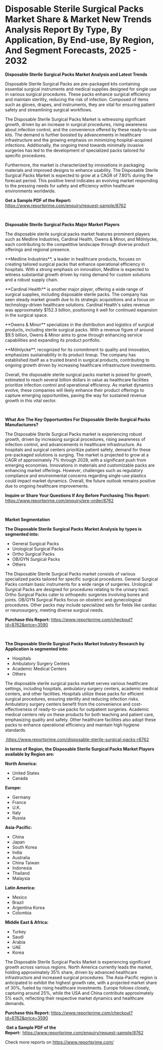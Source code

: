 <p><h1>Disposable Sterile Surgical Packs Market Share & Market New Trends Analysis Report By Type, By Application, By End-use, By Region, And Segment Forecasts, 2025 - 2032</h1></p><p><strong>Disposable Sterile Surgical Packs Market Analysis and Latest Trends</strong></p>
<p><p>Disposable Sterile Surgical Packs are pre-packaged kits containing essential surgical instruments and medical supplies designed for single use in various surgical procedures. These packs enhance surgical efficiency and maintain sterility, reducing the risk of infection. Composed of items such as gloves, drapes, and instruments, they are vital for ensuring patient safety and streamlining surgical workflows.</p><p>The Disposable Sterile Surgical Packs Market is witnessing significant growth, driven by an increase in surgical procedures, rising awareness about infection control, and the convenience offered by these ready-to-use kits. The demand is further boosted by advancements in healthcare infrastructure and the growing emphasis on minimizing hospital-acquired infections. Additionally, the ongoing trend towards minimally invasive surgeries has led to the development of specialized packs tailored for specific procedures.</p><p>Furthermore, the market is characterized by innovations in packaging materials and improved designs to enhance usability. The Disposable Sterile Surgical Packs Market is expected to grow at a CAGR of 7.80% during the forecast period. This positive trend indicates an evolving market responding to the pressing needs for safety and efficiency within healthcare environments worldwide.</p></p>
<p><strong>Get a Sample PDF of the Report:&nbsp;</strong> <a href="https://www.reportprime.com/enquiry/request-sample/8762?utm_campaign=3083&utm_medium=2&utm_source=Github&utm_content=ia&utm_term=20032025&utm_id=disposable-sterile-surgical-packs">https://www.reportprime.com/enquiry/request-sample/8762</a></p>
<p>&nbsp;</p>
<p><strong>Disposable Sterile Surgical Packs Major Market Players</strong></p>
<p><p>The disposable sterile surgical packs market features prominent players such as Medline Industries, Cardinal Health, Owens & Minor, and Mölnlycke, each contributing to the competitive landscape through diverse product offerings and regional presence.</p><p>**Medline Industries**, a leader in healthcare products, focuses on creating tailored surgical packs that enhance operational efficiency in hospitals. With a strong emphasis on innovation, Medline is expected to witness substantial growth driven by rising demand for custom solutions and a robust supply chain.</p><p>**Cardinal Health** is another major player, offering a wide range of surgical supplies, including disposable sterile packs. The company has seen steady market growth due to its strategic acquisitions and a focus on technology-driven healthcare solutions. Cardinal Health's sales revenue was approximately $152.3 billion, positioning it well for continued expansion in the surgical space.</p><p>**Owens & Minor** specializes in the distribution and logistics of surgical products, including sterile surgical packs. With a revenue figure of around $9.5 billion, Owens & Minor aims to grow through enhancing service capabilities and expanding its product portfolio.</p><p>**Mölnlycke**, recognized for its commitment to quality and innovation, emphasizes sustainability in its product lineup. The company has established itself as a trusted brand in surgical products, contributing to ongoing growth driven by increasing healthcare infrastructure investments.</p><p>Overall, the disposable sterile surgical packs market is poised for growth, estimated to reach several billion dollars in value as healthcare facilities prioritize infection control and operational efficiency. As market dynamics evolve, these companies will likely enhance their product offerings to capture emerging opportunities, paving the way for sustained revenue growth in this vital sector.</p></p>
<p>&nbsp;</p>
<p><strong>What Are The Key Opportunities For Disposable Sterile Surgical Packs Manufacturers?</strong></p>
<p><p>The Disposable Sterile Surgical Packs market is experiencing robust growth, driven by increasing surgical procedures, rising awareness of infection control, and advancements in healthcare infrastructure. As hospitals and surgical centers prioritize patient safety, demand for these pre-packaged solutions is surging. The market is projected to grow at a CAGR of approximately 7% through 2028, with a significant push from emerging economies. Innovations in materials and customizable packs are enhancing market offerings. However, challenges such as regulatory compliance and environmental concerns regarding single-use plastics could impact market dynamics. Overall, the future outlook remains positive due to ongoing healthcare improvements.</p></p>
<p><strong>Inquire or Share Your Questions If Any Before Purchasing This Report:</strong> <a href="https://www.reportprime.com/enquiry/pre-order/8762?utm_campaign=3083&utm_medium=2&utm_source=Github&utm_content=ia&utm_term=20032025&utm_id=disposable-sterile-surgical-packs">https://www.reportprime.com/enquiry/pre-order/8762</a></p>
<p>&nbsp;</p>
<p><strong>Market Segmentation</strong></p>
<p><strong>The Disposable Sterile Surgical Packs Market Analysis by types is segmented into:</strong></p>
<p><ul><li>General Surgical Packs</li><li>Urological Surgical Packs</li><li>Ortho Surgical Packs</li><li>OB/GYN Surgical Packs</li><li>Others</li></ul></p>
<p><p>The Disposable Sterile Surgical Packs market consists of various specialized packs tailored for specific surgical procedures. General Surgical Packs contain basic instruments for a wide range of surgeries. Urological Surgical Packs are designed for procedures relating to the urinary tract. Ortho Surgical Packs cater to orthopedic surgeries involving bones and joints. OB/GYN Surgical Packs focus on obstetric and gynecological procedures. Other packs may include specialized sets for fields like cardiac or neurosurgery, meeting diverse surgical needs.</p></p>
<p><strong>Purchase this Report:&nbsp;</strong><a href="https://www.reportprime.com/checkout?id=8762&price=3590&utm_campaign=3083&utm_medium=2&utm_source=Github&utm_content=ia&utm_term=20032025&utm_id=disposable-sterile-surgical-packs">https://www.reportprime.com/checkout?id=8762&price=3590</a></p>
<p>&nbsp;</p>
<p><strong>The Disposable Sterile Surgical Packs Market Industry Research by Application is segmented into:</strong></p>
<p><ul><li>Hospitals</li><li>Ambulatory Surgery Centers</li><li>Academic Medical Centers</li><li>Others</li></ul></p>
<p><p>The disposable sterile surgical packs market serves various healthcare settings, including hospitals, ambulatory surgery centers, academic medical centers, and other facilities. Hospitals utilize these packs for efficient surgical procedures, ensuring sterility and reducing infection risks. Ambulatory surgery centers benefit from the convenience and cost-effectiveness of ready-to-use packs for outpatient surgeries. Academic medical centers rely on these products for both teaching and patient care, emphasizing quality and safety. Other healthcare facilities also adopt these packs to enhance operational efficiency and maintain high hygiene standards.</p></p>
<p><a href="https://www.reportprime.com/disposable-sterile-surgical-packs-r8762?utm_campaign=3083&utm_medium=2&utm_source=Github&utm_content=ia&utm_term=20032025&utm_id=disposable-sterile-surgical-packs">&nbsp;https://www.reportprime.com/disposable-sterile-surgical-packs-r8762</a></p>
<p><strong>In terms of Region, the Disposable Sterile Surgical Packs Market Players available by Region are:</strong></p>
<p>
    <p> <strong> North America: </strong>
        <ul>
            <li>United States</li>
            <li>Canada</li>
        </ul>
        </p> 
    <p> <strong> Europe: </strong>
        <ul>
            <li>Germany</li>
            <li>France</li>
            <li>U.K.</li>
            <li>Italy</li>
            <li>Russia</li>
        </ul>
        </p> 
    <p> <strong> Asia-Pacific: </strong>
        <ul>
            <li>China</li>
            <li>Japan</li>
            <li>South Korea</li>
            <li>India</li>
            <li>Australia</li>
            <li>China Taiwan</li>
            <li>Indonesia</li>
            <li>Thailand</li>
            <li>Malaysia</li>
        </ul>
        </p> 
    <p> <strong> Latin America: </strong>
        <ul>
            <li>Mexico</li>
            <li>Brazil</li>
            <li>Argentina Korea</li>
            <li>Colombia</li>
        </ul>
        </p> 
    <p> <strong> Middle East & Africa: </strong>
        <ul>
            <li>Turkey</li>
            <li>Saudi</li>
            <li>Arabia</li>
            <li>UAE</li>
            <li>Korea</li>
        </ul>
    </p>
    </p>
<p><p>The Disposable Sterile Surgical Packs Market is experiencing significant growth across various regions. North America currently leads the market, holding approximately 35% share, driven by advanced healthcare infrastructure and increased surgical procedures. The Asia-Pacific region is anticipated to exhibit the highest growth rate, with a projected market share of 30%, fueled by rising healthcare investments. Europe follows closely, capturing around 25%, while the USA and China contribute approximately 5% each, reflecting their respective market dynamics and healthcare demands.</p></p>
<p><strong>Purchase this Report: </strong><a href="https://www.reportprime.com/checkout?id=8762&price=3590&utm_campaign=3083&utm_medium=2&utm_source=Github&utm_content=ia&utm_term=20032025&utm_id=disposable-sterile-surgical-packs">https://www.reportprime.com/checkout?id=8762&price=3590</a></p>
<p>&nbsp;<strong>Get a Sample PDF of the Report:&nbsp;&nbsp;</strong><a href="https://www.reportprime.com/enquiry/request-sample/8762?utm_campaign=3083&utm_medium=2&utm_source=Github&utm_content=ia&utm_term=20032025&utm_id=disposable-sterile-surgical-packs">https://www.reportprime.com/enquiry/request-sample/8762</a></p>
<p><strong></strong></p>
<p>Check more reports on <a href="https://www.reportprime.com/?utm_campaign=3083&utm_medium=2&utm_source=Github&utm_content=ia&utm_term=20032025&utm_id=disposable-sterile-surgical-packs">https://www.reportprime.com/</a></p>
